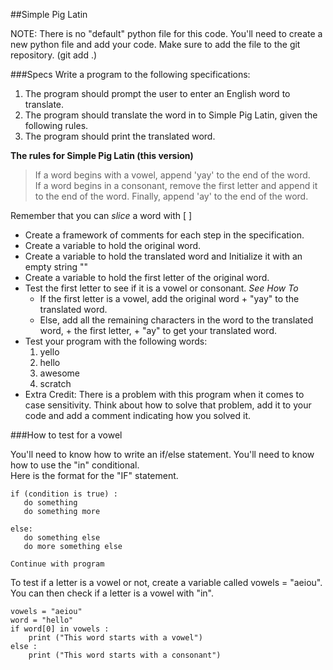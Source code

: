 ##Simple Pig Latin

NOTE: There is no "default" python file for this code. You'll need to create a new python file and add your code. Make sure to add the file to the git repository. (git add .)

###Specs
Write a program to the following specifications:  
1. The program should prompt the user to enter an English word to translate.  
2. The program should translate the word in to Simple Pig Latin, given the following rules.  
3. The program should print the translated word.

**The rules for Simple Pig Latin (this version)**

>If a word begins with a vowel, append 'yay' to the end of the word.  
>If a word begins in a consonant, remove the first letter and append it to the end of the word. Finally, append 'ay' to the end of the word.  


Remember that you can *slice* a word with [ ]

* Create a framework of comments for each step in the specification.  
* Create a variable to hold the original word.  
* Create a variable to hold the translated word and Initialize it with an empty string ""  
* Create a variable to hold the first letter of the original word.  
* Test the first letter to see if it is a vowel or consonant. *See How To*  
	* If the first letter is a vowel, add the original word + "yay" to the translated word.    
	* Else, add all the remaining characters in the word to the translated word, + the first letter, + "ay" to get your translated word.  
* Test your program with the following words:
	1. yello
	2. hello
	3. awesome
	4. scratch
* Extra Credit: There is a problem with this program when it comes to case sensitivity.  Think about how to solve that problem, add it to your code and add a comment indicating how you solved it.

###How to test for a vowel

You'll need to know how to write an if/else statement. 
You'll need to know how to use the "in" conditional.   
Here is the format for the "IF" statement.  

	if (condition is true) :  
	   do something  
	   do something more  
	   
	else:  
	   do something else  
	   do more something else  
	   
	Continue with program

To test if a letter is a vowel or not, create a variable called vowels = "aeiou". You can then check if a letter is a vowel with "in".  

	vowels = "aeiou"
	word = "hello"
	if word[0] in vowels :
		print ("This word starts with a vowel")
	else :
		print ("This word starts with a consonant")
		